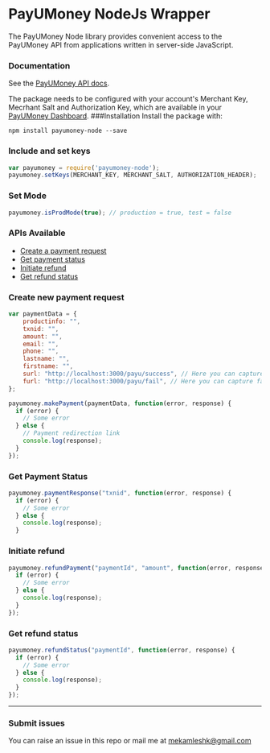 # PayUMoney NodeJs Wrapper
The PayUMoney Node library provides convenient access to the PayUMoney API from applications written in server-side JavaScript.

### Documentation
See the [PayUMoney API docs](https://www.payumoney.com/dev-guide/apireference.html).

The package needs to be configured with your account's Merchant Key, Mecrhant Salt and Authorization Key, which are available in your [PayUMoney Dashboard][keys].
###Installation
Install the package with:
```
npm install payumoney-node --save
```

### Include and set keys
```javascript
var payumoney = require('payumoney-node');
payumoney.setKeys(MERCHANT_KEY, MERCHANT_SALT, AUTHORIZATION_HEADER);
```

### Set Mode
```javascript
payumoney.isProdMode(true); // production = true, test = false
```

### APIs Available
* [Create a payment request](#create_payment)
* [Get payment status](#get_payment_status)
* [Initiate refund](#initiate_refund)
* [Get refund status](#get_refund_status)

### <a name="create_payment"></a>Create new payment request
```javascript
var paymentData = {
    productinfo: "",
    txnid: "",
    amount: "",
    email: "",
    phone: "",
    lastname: "",
    firstname: "",
    surl: "http://localhost:3000/payu/success", // Here you can capture success
    furl: "http://localhost:3000/payu/fail", // Here you can capture failure
};

payumoney.makePayment(paymentData, function(error, response) {
  if (error) {
    // Some error
  } else {
    // Payment redirection link
    console.log(response);
  }
});
```

### <a name="get_payment_status"></a>Get Payment Status
```javascript
payumoney.paymentResponse("txnid", function(error, response) {
  if (error) {
    // Some error
  } else {
    console.log(response);
  }
```

### <a name="intiate_refund"></a>Initiate refund
```javascript
payumoney.refundPayment("paymentId", "amount", function(error, response) {
  if (error) {
    // Some error
  } else {
    console.log(response);
  }
});
```

### <a name="get_refund_status"></a>Get refund status
```javascript
payumoney.refundStatus("paymentId", function(error, response) {
  if (error) {
    // Some error
  } else {
    console.log(response);
  }
});
```


---
### Submit issues
You can raise an issue in this repo or mail me at mekamleshk@gmail.com


[keys]: https://www.payumoney.com/merchant/settings/#/myaccount


